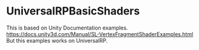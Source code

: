# UniversalRPBasicShaders
This is based on Unity Documentation examples.
https://docs.unity3d.com/Manual/SL-VertexFragmentShaderExamples.html
But this examples works on UniversalRP.
